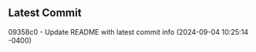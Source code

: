 
## Latest Commit
09358c0 - Update README with latest commit info (2024-09-04 10:25:14 -0400) <Yunxi-Zhou>
